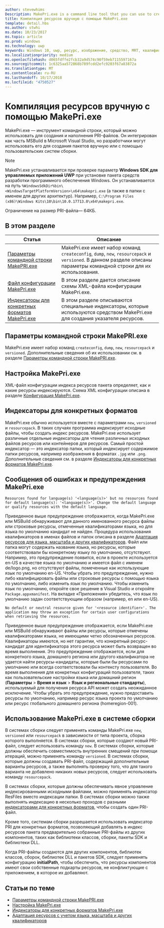 ```yaml
---
author: stevewhims
Description: MakePri.exe is a command line tool that you can use to create and dump PRI files. It is integrated as part of MSBuild within Microsoft Visual Studio, but it could be useful to you for creating packages manually or with a custom build system.
title: Компиляция ресурсов вручную с помощью MakePri.exe
template: detail.hbs
ms.author: stwhi
ms.date: 10/23/2017
ms.topic: article
ms.prod: windows
ms.technology: uwp
keywords: Windows 10, uwp, ресурс, изображение, средство, MRT, квалификатор
ms.localizationpriority: medium
ms.openlocfilehash: d065fdffe2fcb32a9d574c90f59eb7115597167a
ms.sourcegitcommit: 1c6325aa572868b789fcdd2efc9203f67a83872a
ms.translationtype: MT
ms.contentlocale: ru-RU
ms.lasthandoff: 10/17/2018
ms.locfileid: "4750527"
---
```

# <a name="compile-resources-manually-with-makepriexe"></a>Компиляция ресурсов вручную с помощью MakePri.exe

MakePri.exe — инструмент командной строки, который можно использовать для создания и наполнения PRI-файлов. Он интегрирован как часть MSBuild в Microsoft Visual Studio, но разработчики могут использовать его для создания пакетов вручную или с помощью пользовательских систем сборки.

> [!NOTE]
> MakePri.exe устанавливается при проверке параметр **Windows SDK для управляемых приложений UWP** при установке пакета средств разработки программного обеспечения Windows. Он устанавливается на путь `%WindowsSdkDir%bin\<WindowsTargetPlatformVersion>\x64\makepri.exe` (а также в папки с именем для других архитектур). Например, `C:\Program Files (x86)\Windows Kits\10\bin\10.0.17713.0\x64\makepri.exe`.

Ограничение на размер PRI-файла— 64КБ.

## <a name="in-this-section"></a>В этом разделе
|Статья|Описание|
|-|-|
| [Параметры командной строки MakePRI.exe](makepri-exe-command-options.md) | MakePri.exe имеет набор команд `createconfig`, `dump`, `new`, `resourcepack` и `versioned`. В данном разделе описаны параметры командной строки для их использования. |
| [Файл конфигурации MakePri.exe](makepri-exe-configuration.md) | В этом разделе дается описание схемы XML-файла конфигурации MakePri.exe. |
| [Индексаторы для конкретных форматов MakePri.exe](makepri-exe-format-specific-indexers.md) | В этом разделе описываются специальные индексаторы, которые используются средством MakePri.exe для создания указателя ресурсов. |

## <a name="makepriexe-command-line-options"></a>Параметры командной строки MakePRI.exe

MakePri.exe имеет набор команд `createconfig`, `dump`, `new`, `resourcepack` и `versioned`. Дополнительные сведения об их использовании см. в разделе [Параметры командной строки MakePRI.exe](makepri-exe-command-options.md).

## <a name="makepriexe-configuration"></a>Настройка MakePri.exe

XML-файл конфигурации индекса ресурсов пакета определяет, как и какие ресурсы индексируются. Схема XML конфигурации описана в разделе [Конфигурация MakePri.exe](makepri-exe-configuration.md).

## <a name="format-specific-indexers"></a>Индексаторы для конкретных форматов

MakePri.exe обычно используется вместе с параметрами `new`, `versioned` и `resourcepack`. В таких случаях программа индексирует исходные файлы, чтобы создать индекс ресурсов. MakePri.exe использует различные отдельные индексаторы для чтения различных исходных файлов ресурсов или контейнеров для ресурсов. Самый простой индексатор — это индексатор папки, который индексирует содержимое папки ресурсов, например изображения в форматах `.jpg` или `.png`. Дополнительные сведения см. в разделе [Индексаторы для конкретных форматов MakePri.exe](makepri-exe-format-specific-indexers.md).

## <a name="makepriexe-warnings-and-error-messages"></a>Сообщения об ошибках и предупреждения MakePri.exe

```
Resources found for language(s) '<language(s)>' but no resources found for default language(s): '<language(s)>'. Change the default language or qualify resources with the default language.
```

Приведенное выше предупреждение отображается, когда MakePri.exe или MSBuild обнаруживают для данного именованного ресурса файлы или строковые ресурсы, отмеченные квалификаторами языка, но для языка по умолчанию кандидат не найден. Процедура использования квалификаторов в именах файлов и папок описана в разделе [Адаптация ресурсов для языка, масштаба и других квалификаторов](tailor-resources-lang-scale-contrast.md). Файл или папка могут содержать название языка, но ресурсы, которые соответствовали бы конкретному языку по умолчанию, отсутствуют. Например, это предупреждение появится, если в проекте используется en-US в качестве языка по умолчанию и имеется файл с именем de/logo.png, но отсутствуют файлы, помеченные как использующие язык по умолчанию en-US. Чтобы убрать это предупреждение, нужно либо квалифицировать файлы или строковые ресурсы с помощью языка по умолчанию, либо изменить язык по умолчанию. Чтобы изменить язык по умолчанию, откройте свое решение в Visual Studio и откройте `Package.appxmanifest`. На вкладке «Приложения» убедитесь, что язык по умолчанию задан соответствующим образом (например, en или en-US).

```
No default or neutral resource given for '<resource identifier>'. The application may throw an exception for certain user configurations when retrieving the resources.
```

Приведенное выше предупреждение отображается, если MakePri.exe или MSBuild обнаруживают файлы или ресурсы, которые отмечены квалификаторами языка, не имеющими четко обозначенных ресурсов. Квалификаторы имеются, но нет гарантии, что конкретный ресурс-кандидат для идентификатора этого ресурса может быть возвращен во время выполнения. Это предупреждение отображается, если для конкретного языка, домашнего региона или другого квалификатора не удается найти ресурсы-кандидаты, которые были бы ресурсами по умолчанию или всегда соответствовали бы контексту пользователя. Во время выполнения для конкретных конфигураций пользователя, таких как пользовательские настройки языка или домашний регион (**Параметры** > **Время и язык** > **Язык и региональные стандарты**), используемый для получения ресурса API может создать неожиданное исключение. Чтобы убрать это предупреждение, нужно предоставить ресурсы по умолчанию, например ресурс языка проекта по умолчанию или ресурс глобального домашнего региона (homeregion-001).

## <a name="using-makepriexe-in-a-build-system"></a>Использование MakePri.exe в системе сборки

В системах сборки следует применять команды MakePri.exe `new`, `versioned` или `resourcepack` в зависимости от типа проекта, сборка которого выполняется. В системах сборки, которые создают новый PRI-файл, следует использовать команду `new`. В системах сборки, которые должны обеспечить совместимость внутренних смещений при помощи итераций, можно применять команду `versioned`. В системах сборки, которые должны создавать PRI-файл, содержащий дополнительные варианты ресурсов, а также выполнять проверку того, что для такого варианта не добавлено никаких новых ресурсов, следует использовать команду `resourcepack`.

В системах сборки, которые должны обеспечивать явное управление индексированными исходными файлами, можно применять индексатор ResFiles вместо индексации папки. В системах сборки можно также выполнять индексацию в несколько проходов с разными [индексаторами для конкретных форматов](makepri-exe-format-specific-indexers.md), чтобы создать один PRI-файл.

Кроме того, системам сборки разрешается использовать индексатор PRI для конкретных форматов, позволяющий добавлять в индекс ресурсов пакета предварительно собранные PRI-файлы из других компонентов, таких как библиотеки классов, сборки, пакеты SDK и библиотеки DLL.

Когда PRI-файлы создаются для других компонентов, библиотек классов, сборок, библиотек DLL и пакетов SDK, следует применять конфигурацию **initialPath**, чтобы обеспечить, что ресурсы компонентов имеют свои собственные подкарты ресурсов, не конфликтующие с приложением, в которое их добавляют.

## <a name="related-topics"></a>Статьи по теме
* [Параметры командной строки MakePRI.exe](makepri-exe-command-options.md)
* [Настройка MakePri.exe](makepri-exe-configuration.md)
* [Индексаторы для конкретных форматов MakePri.exe](makepri-exe-format-specific-indexers.md)
* [Адаптация ресурсов с учетом языка, масштаба и других квалификаторов](tailor-resources-lang-scale-contrast.md)
